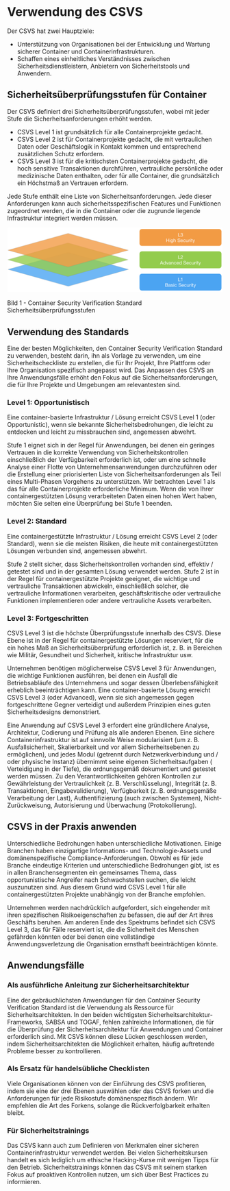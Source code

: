 # Verwendung des CSVS

Der CSVS hat zwei Hauptziele:

* Unterstützung von Organisationen bei der Entwicklung und Wartung sicherer Container und Containerinfrastrukturen.
* Schaffen eines einheitliches Verständnisses zwischen Sicherheitsdienstleistern, Anbietern von Sicherheitstools und Anwendern.

## Sicherheitsüberprüfungsstufen für Container

Der CSVS definiert drei Sicherheitsüberprüfungsstufen, wobei mit jeder Stufe die Sicherheitsanforderungen erhöht werden.

* CSVS Level 1 ist grundsätzlich für alle Containerprojekte gedacht.
* CSVS Level 2 ist für Containerprojekte gedacht, die mit vertraulichen Daten oder Geschäftslogik in Kontakt kommen und entsprechend zusätzlichen Schutz erfordern.
* CSVS Level 3 ist für die kritischsten Containerprojekte gedacht, die hoch sensitive Transaktionen durchführen, vertrauliche persönliche oder medizinische Daten enthalten, oder für alle Container, die grundsätzlich ein Höchstmaß an Vertrauen erfordern.

Jede Stufe enthält eine Liste von Sicherheitsanforderungen. Jede dieser Anforderungen kann auch sicherheitsspezifischen Features und Funktionen zugeordnet werden, die in die Container oder die zugrunde liegende Infrastruktur integriert werden müssen.

![csvs-levels](../images/csvs-levels.png)

Bild 1 - Container Security Verification Standard Sicherheitsüberprüfungsstufen

## Verwendung des Standards

Eine der besten Möglichkeiten, den Container Security Verification Standard zu verwenden, besteht darin, ihn als Vorlage zu verwenden, um eine Sicherheitscheckliste zu erstellen, die für Ihr Projekt, Ihre Plattform oder Ihre Organisation spezifisch angepasst wird. Das Anpassen des CSVS an Ihre Anwendungsfälle erhöht den Fokus auf die Sicherheitsanforderungen, die für Ihre Projekte und Umgebungen am relevantesten sind.

### Level 1: Opportunistisch

Eine container-basierte Infrastruktur / Lösung erreicht CSVS Level 1 (oder Opportunistic), wenn sie bekannte Sicherheitsbedrohungen, die leicht zu entdecken und leicht zu missbrauchen sind, angemessen abwehrt.

Stufe 1 eignet sich in der Regel für Anwendungen, bei denen ein geringes Vertrauen in die korrekte Verwendung von Sicherheitskontrollen einschließlich der Verfügbarkeit erforderlich ist, oder um eine schnelle Analyse einer Flotte von Unternehmensanwendungen durchzuführen oder die Erstellung einer priorisierten Liste von Sicherheitsanforderungen als Teil eines Multi-Phasen Vorgehens zu unterstützen. Wir betrachten Level 1 als das für alle Containerprojekte erforderliche Minimum. Wenn die von Ihrer containergestützten Lösung verarbeiteten Daten einen hohen Wert haben, möchten Sie selten eine Überprüfung bei Stufe 1 beenden.

### Level 2: Standard

Eine containergestützte Infrastruktur / Lösung erreicht CSVS Level 2 (oder Standard), wenn sie die meisten Risiken, die heute mit containergestützten Lösungen verbunden sind, angemessen abwehrt.

Stufe 2 stellt sicher, dass Sicherheitskontrollen vorhanden sind, effektiv / getestet sind und in der gesamten Lösung verwendet werden. Stufe 2 ist in der Regel für containergestützte Projekte geeignet, die wichtige und vertrauliche Transaktionen abwickeln, einschließlich solcher, die vertrauliche Informationen verarbeiten, geschäftskritische oder vertrauliche Funktionen implementieren oder andere vertrauliche Assets verarbeiten.

### Level 3: Fortgeschritten

CSVS Level 3 ist die höchste Überprüfungsstufe innerhalb des CSVS. Diese Ebene ist in der Regel für containergestützte Lösungen reserviert, für die ein hohes Maß an Sicherheitsüberprüfung erforderlich ist, z. B. in Bereichen wie Militär, Gesundheit und Sicherheit, kritische Infrastruktur usw.

Unternehmen benötigen möglicherweise CSVS Level 3 für Anwendungen, die wichtige Funktionen ausführen, bei denen ein Ausfall die Betriebsabläufe des Unternehmens und sogar dessen Überlebensfähigkeit erheblich beeinträchtigen kann. Eine container-basierte Lösung erreicht CSVS Level 3 (oder Advanced), wenn sie sich angemessen gegen fortgeschrittene Gegner verteidigt und außerdem Prinzipien eines guten Sicherheitsdesigns demonstriert.

Eine Anwendung auf CSVS Level 3 erfordert eine gründlichere Analyse, Architektur, Codierung und Prüfung als alle anderen Ebenen. Eine sichere Containerinfrastruktur ist auf sinnvolle Weise modularisiert (um z. B. Ausfallsicherheit, Skalierbarkeit und vor allem Sicherheitsebenen zu ermöglichen), und jedes Modul (getrennt durch Netzwerkverbindung und / oder physische Instanz) übernimmt seine eigenen Sicherheitsaufgaben ( Verteidigung in der Tiefe), die ordnungsgemäß dokumentiert und getestet werden müssen. Zu den Verantwortlichkeiten gehören Kontrollen zur Gewährleistung der Vertraulichkeit (z. B. Verschlüsselung), Integrität (z. B. Transaktionen, Eingabevalidierung), Verfügbarkeit (z. B. ordnungsgemäße Verarbeitung der Last), Authentifizierung (auch zwischen Systemen), Nicht-Zurückweisung, Autorisierung und Überwachung (Protokollierung).

## CSVS in der Praxis anwenden

Unterschiedliche Bedrohungen haben unterschiedliche Motivationen. Einige Branchen haben einzigartige Informations- und Technologie-Assets und domänenspezifische Compliance-Anforderungen. Obwohl es für jede Branche eindeutige Kriterien und unterschiedliche Bedrohungen gibt, ist es in allen Branchensegmenten ein gemeinsames Thema, dass opportunistische Angreifer nach Schwachstellen suchen, die leicht auszunutzen sind. Aus diesem Grund wird CSVS Level 1 für alle containergestützten Projekte unabhängig von der Branche empfohlen.

Unternehmen werden nachdrücklich aufgefordert, sich eingehender mit ihren spezifischen Risikoeigenschaften zu befassen, die auf der Art ihres Geschäfts beruhen. Am anderen Ende des Spektrums befindet sich CSVS Level 3, das für Fälle reserviert ist, die die Sicherheit des Menschen gefährden könnten oder bei denen eine vollständige Anwendungsverletzung die Organisation ernsthaft beeinträchtigen könnte.

## Anwendungsfälle

### Als ausführliche Anleitung zur Sicherheitsarchitektur

Eine der gebräuchlichsten Anwendungen für den Container Security Verification Standard ist die Verwendung als Ressource für Sicherheitsarchitekten. In den beiden wichtigsten Sicherheitsarchitektur-Frameworks, SABSA und TOGAF, fehlen zahlreiche Informationen, die für die Überprüfung der Sicherheitsarchitektur für Anwendungen und Container erforderlich sind. Mit CSVS können diese Lücken geschlossen werden, indem Sicherheitsarchitekten die Möglichkeit erhalten, häufig auftretende Probleme besser zu kontrollieren.

### Als Ersatz für handelsübliche Checklisten

Viele Organisationen können von der Einführung des CSVS profitieren, indem sie eine der drei Ebenen auswählen oder das CSVS forken und die Anforderungen für jede Risikostufe domänenspezifisch ändern. Wir empfehlen die Art des Forkens, solange die Rückverfolgbarkeit erhalten bleibt.

### Für Sicherheitstrainings

Das CSVS kann auch zum Definieren von Merkmalen einer sicheren Containerinfrastruktur verwendet werden. Bei vielen Sicherheitskursen handelt es sich lediglich um ethische Hacking-Kurse mit wenigen Tipps für den Betrieb. Sicherheitstrainings können das CSVS mit seinem starken Fokus auf proaktiven Kontrollen nutzen, um sich über Best Practices zu informieren.
